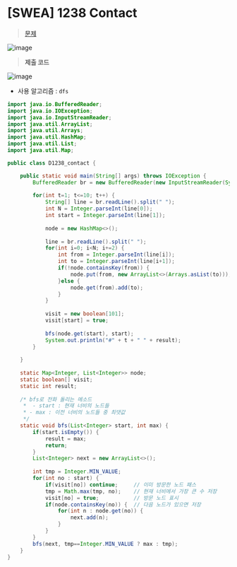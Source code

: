 # [SWEA] 1238 Contact
> [문제](https://swexpertacademy.com/main/code/problem/problemDetail.do?contestProbId=AV15B1cKAKwCFAYD)
> 
![image](https://user-images.githubusercontent.com/80896077/174956811-4250401a-d8b0-4bcd-a6f3-29db9271a5a6.png)

> **제출 코드**
>
![image](https://user-images.githubusercontent.com/80896077/174956871-343db8c6-d740-4626-9e6b-8f1e34ea69ac.png)

- 사용 알고리즘 : `dfs`

```java
import java.io.BufferedReader;
import java.io.IOException;
import java.io.InputStreamReader;
import java.util.ArrayList;
import java.util.Arrays;
import java.util.HashMap;
import java.util.List;
import java.util.Map;

public class D1238_contact {

	public static void main(String[] args) throws IOException {
		BufferedReader br = new BufferedReader(new InputStreamReader(System.in));
		
		for(int t=1; t<=10; t++) {
			String[] line = br.readLine().split(" ");
			int N = Integer.parseInt(line[0]);
			int start = Integer.parseInt(line[1]);
			
			node = new HashMap<>();
			
			line = br.readLine().split(" ");
			for(int i=0; i<N; i+=2) {
				int from = Integer.parseInt(line[i]);
				int to = Integer.parseInt(line[i+1]);
				if(!node.containsKey(from)) {
					node.put(from, new ArrayList<>(Arrays.asList(to)));
				}else {
					node.get(from).add(to);
				}
			}
			
			visit = new boolean[101];
			visit[start] = true;
			
			bfs(node.get(start), start);
			System.out.println("#" + t + " " + result);
		}
		
	}
	
	static Map<Integer, List<Integer>> node;
	static boolean[] visit;
	static int result;
	
	/* bfs로 전화 돌리는 메소드
	 *  - start : 현재 너비의 노드들
	 * - max : 이전 너비의 노드들 중 최댓값
	 */
	static void bfs(List<Integer> start, int max) {
		if(start.isEmpty()) {
			result = max;
			return;
		}
		List<Integer> next = new ArrayList<>();
		
		int tmp = Integer.MIN_VALUE;
		for(int no : start) {
			if(visit[no]) continue;		// 이미 방문한 노드 패스
			tmp = Math.max(tmp, no);	// 현재 너비에서 가장 큰 수 저장
			visit[no] = true;			// 방문 노드 표시
			if(node.containsKey(no)) {	// 다음 노드가 있으면 저장
				for(int n : node.get(no)) {
					next.add(n);
				}
			}
		}
		bfs(next, tmp==Integer.MIN_VALUE ? max : tmp);
	}
}
```
